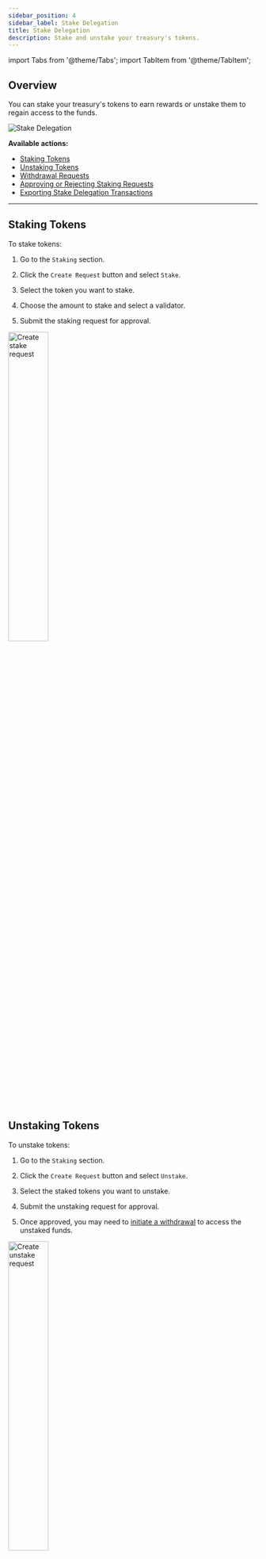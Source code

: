 ```yaml
---
sidebar_position: 4
sidebar_label: Stake Delegation
title: Stake Delegation
description: Stake and unstake your treasury's tokens.
---
```

import Tabs from '@theme/Tabs';
import TabItem from '@theme/TabItem';

## Overview

You can stake your treasury's tokens to earn rewards or unstake them to regain access to the funds.

<div class="screenshot">

![Stake Delegation](/img/screens/stake.png)

</div>

**Available actions:**

- [Staking Tokens](#staking-tokens)
- [Unstaking Tokens](#unstaking-tokens)
- [Withdrawal Requests](#withdrawal-requests)
- [Approving or Rejecting Staking Requests](#approving-or-rejecting-staking-requests)
- [Exporting Stake Delegation Transactions](#exporting-stake-delegation-transactions)

---

## Staking Tokens

To stake tokens:
    
1.  Go to the `Staking` section.

2.  Click the `Create Request` button and select `Stake`.
    
3.  Select the token you want to stake.
    
4.  Choose the amount to stake and select a validator.
    
5.  Submit the staking request for approval.
    

<div class="screenshot">
<img src="/img/stake/stake.png" width="40%" alt="Create stake request" />
</div>

## Unstaking Tokens

To unstake tokens:

1.  Go to the `Staking` section.

2.  Click the `Create Request` button and select `Unstake`.
    
3.  Select the staked tokens you want to unstake.
    
4.  Submit the unstaking request for approval.
    
5.  Once approved, you may need to [initiate a withdrawal](#withdrawal-requests) to access the unstaked funds.

<div class="screenshot">
<img src="/img/stake/unstake.png" width="40%" alt="Create unstake request" />
</div>

## Withdrawal Requests

In some cases, you may need to create a withdrawal request to move funds out of your treasury. This can be necessary for unstaked tokens or other scenarios. To create a withdrawal request:

1.  Go to the `Staking` section.

2.  Click the `Create Request` button and select `Withdraw`.

3.  Submit the withdrawal request for approval.

:::info
By submitting a Withdrawal, you request to withdraw all available funds. A separate withdrawal request will be created for each validator.
:::

<div class="screenshot">
<img src="/img/stake/withdraw.png" width="40%" alt="Create withdraw request" />
</div>


## Approving or Rejecting Staking Requests

Stake actions require approval from authorized team members. To review and vote on pending requests:

1.  Go to the `Stake Delegation` section.
    
2.  View the list of pending requests.
    
3.  Review the details of each request.
    
4.  Cast your vote to approve or reject the request.

<div class="screenshot">

![Requests](/img/stake/approve.png)

</div>

## Managing Lockup Accounts

If your treasury has any funds in lockup accounts, you can monitor and manage them in the `Lockups` section. This includes viewing the lockup period, checking the balance, and initiating withdrawals when funds are released.

## Exporting Stake Delegation Transactions

To export stake delegation transaction records to a `.csv` file:

1.  Navigate to the `Stake Delegation` section.
    
2.  Switch to the `History` tab.
    
3.  Click the `Export as CSV` button.


<div class="screenshot">

![Export](/img/stake/csv-export.png)

</div>
